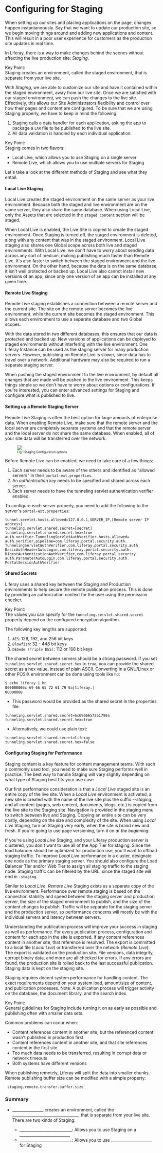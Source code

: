 Configuring for Staging
=======================

When setting up our sites and placing applications on the page, changes happen instantaneously. Say that we want to update our production site, so we begin moving things around and adding new applications and content. This will result in a poor user experience for customers as the production site updates in real time.

In Liferay, there is a way to make changes behind the scenes without affecting the live production site: *Staging*.

<div class="key-point">
	Key Point: <br />
	Staging creates an environment, called the staged environment, that is separate from your live site.
</div>

 With *Staging*, we are able to customize our site and have it contained within the staged environment, away from our live site. Once we are satisfied with our staged environment, we can push the changes to the live site. Effectively, this allows our Site Administrators flexibility and control over how their pages and content are configured. To be sure that we are using Staging properly, we have to keep in mind the following:

1. Staging calls a data handler for each application, asking the app to package a `LAR` file to be published to the live site.
2. All data validation is handled by each individual application.

<div class="key-point">
	Key Point: <br />
	Staging comes in two flavors:
	<ul>
		<li>Local Live, which allows you to use Staging on a single server</li>
		<li>Remote Live, which allows you to use multiple servers for Staging</li>
	</ul>
</div>

Let's take a look at the different methods of Staging and see what they entail.

#### Local Live Staging

Local Live creates the staged environment on the same server as your live environment. Because both the staged and live environment are on the same server, they also share the same database. When using Local Live, only the Assets that are selected in the `staged content` section will be staged.

When Local Live is enabled, the Live Site is copied to create the staged environment. Once Staging is turned off, the staged environment is deleted, along with any content that was in the staged environment. Local Live staging also shares one Global scope across both live and staged environments. With Local Live, we don't have to worry about sending data across any sort of medium, making publishing much faster than Remote Live. It's also faster to switch between the staged environment and the live environment. On the other hand, because the data is on the same database, it isn't well protected or backed up. Local Live also cannot install new versions of an app, since only one version of an app can be installed at any given time.

#### Remote Live Staging

Remote Live staging establishes a connection between a remote server and the current site. The site on the remote server becomes the live environment, while the current site becomes the staged environment. This allows each environment to use a separate database and two Global scopes.

With the data stored in two different databases, this ensures that our data is protected and backed up. New versions of applications can be deployed to staged environments without interfering with the live environment. One Liferay Instance can be used as the staging server for many production servers. However, publishing on Remote Live is slower, since data has to travel over a network. Additional hardware may also be required to run a separate staging server.

When pushing the staged environment to the live environment, by default all changes that are made will be pushed to the live environment. This keeps things simple so we don't have to worry about options or configurations. If you're interested, you can enter advanced settings for Staging and configure what is published to live.

#### Setting up a Remote Staging Server

Remote Live Staging is often the best option for large amounts of enterprise data. When enabling Remote Live, make sure that the remote server and the local server are completely separate systems and that the remote server and the local server do not share the same database. When enabled, all of your site data will be transferred over the network.

<figure>
	<img src="../images/remote-live-staging.png" style="max-width: 100%" />
	<figcaption style="font-size:x-small">Fig.1 Staging Configuration options</figcaption>
</figure>

Before Remote Live can be enabled, we need to take care of a few things:

1. Each server needs to be aware of the others and identified as "allowed servers" in their `portal-ext.properties`.
2. An *authentication key* needs to be specified and shared across each server.
3. Each server needs to have the tunneling servlet authentication verifier enabled.

To configure each server properly, you need to add the following to the server's `portal-ext.properties`:

```properties
tunnel.servlet.hosts.allowed=127.0.0.1,SERVER_IP,[Remote server IP address]
tunneling.servlet.shared.secret=[secret]
tunneling.servlet.shared.secret.hex=true
auth.verifier.TunnelingServletAuthVerifier.hosts.allowed=
auth.verifier.pipeline=com.liferay.portal.security.auth.
TunnelingServletAuthVerifier,com.liferay.portal.security.auth.
BasicAuthHeaderAutoLogin,com.liferay.portal.security.auth.
DigestAuthenticationAuthVerifier,com.liferay.portal.security.
auth.ParameterAutoLogin,com.liferay.portal.security.auth.
PortalSessionAuthVerifier
```

#### Shared Secrets

Liferay uses a shared key between the Staging and Production environments to help secure the remote publication process. This is done by providing an authorization context for the user using the permission checker. 

<div class="key-point">
	Key Point: <br />
	The values you can specify for the <code>tunneling.servlet.shared.secret</code> property depend on the configured encryption algorithm.
</div>

The following key lengths are supported:

1. `AES`: 128, 192, and 256 bit keys
2. `Blowfish`: 32 - 448 bit keys
3. `DESede (Triple DES)`: 112 or 168 bit keys

The shared secret between servers should be a strong password. If you set `tunneling.servlet.shared.secret.hex` to `true`, you can provide the shared secret as a hex value, instead of plain ASCII. Converting in a GNU/Linux or other POSIX environment can be done using tools like `hd`:

```bash
$ echo liferay | hd
000000006c 69 66 65 72 61 79 0a|liferay.|
00000008
```

- This password would be provided as the shared secret in the properties file:

```properties
tunneling.servlet.shared.secret=6c6966657261790a
tunneling.servlet.shared.secret.hex=true
```

- Alternatively, we could use plain text:

```properties
tunneling.servlet.shared.secret=liferay
tunneling.servlet.shared.secret.hex=false
```

#### Configuring Staging for Performance

Staging content is a key feature for content management teams. With such a commonly used tool, you need to make sure Staging performs well in practice. The best way to handle Staging will vary slightly depending on what type of Staging best fits your use case.

Our first performance consideration is that a *Local Live* staged site is an entire copy of the live site. When a *Local Live* environment is activated, a new site is created with the name of the live site plus the suffix *--staging*, and all content (pages, web content, documents, blogs, etc.) is copied from the live site to the Staging site. Navigation is provided in the staging menu to switch between live and Staging. Copying an entire site can be very costly, depending on the size and complexity of the site. When using *Local Live* Staging, turn on Staging very early, when the site is brand new and fresh. If you're going to use page versioning, turn it on *at the beginning*.

If you're using *Local Live* Staging, and your Liferay production server is clustered, you don't want to use all of the App Tier for staging. Since the load balancer should be optimized for production use, you'll want to offload staging traffic. To improve *Local Live* performance in a cluster, designate one node as the primary staging server. You should also configure the Load Balancer Tier and/or Web Tier to assign all staging traffic to the staging node. Staging traffic can be filtered by the URL, since the staged site will end in `-staging`.

Similar to *Local Live*, *Remote Live* Staging exists as a separate copy of the live environment. Performance over remote staging is based on the connection stability and speed between the staging server and production server, the size of the staged environment to publish, and the size of the content changes to publish. Traffic will be separate for the staging server and the production server, so performance concerns will mostly be with the individual servers and latency between servers.

Understanding the publication process will improve your success in staging as well as performance. For every publication process, configuration and content for each app in the site is exported. If any content references content in another site, that reference is resolved. The export is committed to a local file (*Local Live*) or transferred over the network (*Remote Live*). The export is validated on the production site. File versions, data integrity, corrupt binary data, and more are all checked for errors. If any errors are found, the production site is rolled back to the last successful publication. Staging data is kept on the staging site.

Staging requires decent system performance for handling content. The exact requirements depend on your system load, amount/size of content, and publication processes. Note: A publication process will trigger activity on the database, the document library, and the search index.

<div class="key-point">
	Key Point: <br />
	General guidelines for Staging include turning it on as early as possible and publishing often with smaller data sets.	
</div>
 
Common problems can occur when:

- Content references content in another site, but the referenced content wasn't published in production first
- Content references content in another site, and that site references content in the first site
- Too much data needs to be transferred, resulting in corrupt data or network timeouts
- Both systems have different versions

When publishing remotely, Liferay will split the data into smaller chunks. Remote publishing buffer size can be modified with a simple property:

```properties
 staging.remote.transfer.buffer.size
```

<div class="summary"><h3>Summary</h3>

<ul>
	<li>________________ creates an environment, called the __________________________________, that is separate from your live site. There are two kinds of Staging:</li>
	<ul>
		<li>___________________________: Allows you to use Staging on a __________________________</li>
		<li>___________________________: Allows you to use _____________________ for Staging</li>
	</ul>
</ul>
</div>
